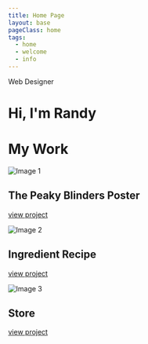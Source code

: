 ```yaml
---
title: Home Page
layout: base
pageClass: home
tags:
  - home
  - welcome
  - info
---
```

<div class="header-text">
    <p>Web Designer</p>
    <h1>Hi, I'm <span>Randy</span><br></h1>
</div>

 <h1 class="sub-title">My Work</h1>

  <section class="grid-container">
  <div class="grid-item">
      <img src="/" alt="Image 1">
      <h2>The Peaky Blinders Poster</h2>
      <a href="/poster">view project</a>
      <p></p>
  </div>

  <div class="grid-item">
      <img src="/" alt="Image 2">
      <h2>Ingredient Recipe</h2>
      <a href="/ingredient"> view project</a>
      <p></p>
  </div>

  <div class="grid-item">
      <img src="/" alt="Image 3">
      <h2>Store</h2>
      <a href="/store">view project</a>
      <p></p>
  </div>
  </section>
